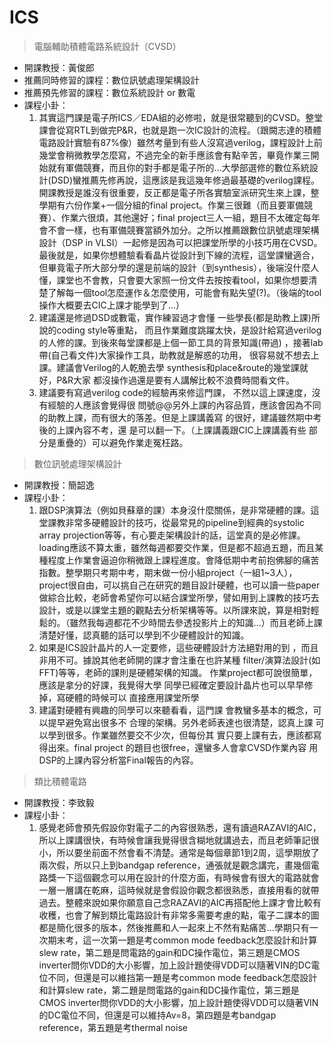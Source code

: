 # ICS

> 電腦輔助積體電路系統設計（CVSD）

* 開課教授：黃俊郎
* 推薦同時修習的課程：數位訊號處理架構設計
* 推薦預先修習的課程：數位系統設計 or 數電
* 課程小卦：
  1. 其實這門課是電子所ICS／EDA組的必修啦，就是很常聽到的CVSD。整堂課會從寫RTL到做完P&R，也就是跑一次IC設計的流程。（跟闕志達的積體電路設計實驗有87%像）雖然考量到有些人沒寫過verilog，課程設計上前幾堂會稍微教學怎麼寫，不過完全的新手應該會有點辛苦，畢竟作業三開始就有軍備競賽，而且你的對手都是電子所的...大學部選修的數位系統設計(DSD)蠻推薦先修再說，這應該是我這幾年修過最基礎的verilog課程。開課教授是誰沒有很重要，反正都是電子所各實驗室派研究生來上課，整學期有六份作業+一個分組的final project。作業三很難（而且要軍備競賽）、作業六很煩，其他還好；final project三人一組，題目不太確定每年會不會一樣，也有軍備競賽當額外加分。之所以推薦跟數位訊號處理架構設計（DSP in VLSI）一起修是因為可以把課堂所學的小技巧用在CVSD。最後就是，如果你想體驗看看晶片從設計到下線的流程，這堂課蠻適合，但畢竟電子所大部分學的還是前端的設計（到synthesis），後端沒什麼人懂，課堂也不會教，只會要大家照一份文件去按按看tool，如果你想要清楚了解每一個tool怎麼運作＆怎麼使用，可能會有點失望(?)。（後端的tool操作大概要去CIC上課才能學到了...）
  2. 建議還是修過DSD或數電，實作練習過才會懂
一些學長(都是助教上課)所說的coding style等重點，
而且作業難度跳躍太快，是設計給寫過verilog
的人修的課。到後來每堂課都是上個一節工具的背景知識(帶過)
，接著lab帶(自己看文件)大家操作工具，助教就是解惑的功用，
很容易就不想去上課。建議會Verilog的人乾脆去學
synthesis和place&route的幾堂課就好，P&R大家
都沒操作過還是要有人講解比較不浪費時間看文件。
  3. 建議要有寫過verilog code的經驗再來修這門課，
不然以這上課速度，沒有經驗的人應該會覺得很
問號@@另外上課的內容品質，應該會因為不同
的助教上課，而有很大的落差。但是上課講義寫
的很好，建議雖然期中考後的上課內容不考，還
是可以翻一下。（上課講義跟CIC上課講義有些
部分是重疊的）可以避免作業走冤枉路。

> 數位訊號處理架構設計

* 開課教授：簡韶逸
* 課程小卦：
  1. 跟DSP演算法（例如貝蘇章的課）本身沒什麼關係，是非常硬體的課。這堂課教非常多硬體設計的技巧，從最常見的pipeline到經典的systolic array projection等等，有心要走架構設計的話，這堂真的是必修課。loading應該不算太重，雖然每週都要交作業，但是都不超過五題，而且某種程度上作業會逼迫你稍微跟上課程進度。會降低期中考前抱佛腳的痛苦指數。整學期只考期中考，期末做一份小組project（一組1~3人），project很自由，可以挑自己在研究的題目設計硬體，也可以讀一些paper做綜合比較，老師會希望你可以結合課堂所學，譬如用到上課教的技巧去設計，或是以課堂主題的觀點去分析架構等等。以所課來說，算是相對輕鬆的。（雖然我每週都花不少時間去參透投影片上的知識...）而且老師上課清楚好懂，認真聽的話可以學到不少硬體設計的知識。
  2. 如果是ICS設計晶片的人一定要修，這些硬體設計方法絕對用的到
，而且非用不可。據說其他老師開的課才會注重在也許某種
filter/演算法設計(如FFT)等等，老師的課則是硬體架構的知識。
作業project都可說很簡單，應該是拿分的好課，我覺得大學
同學已經確定要設計晶片也可以早早修掉，寫硬體的時候可以
直接應用課堂所學
  3. 建議對硬體有興趣的同學可以來聽看看，這門課
會教蠻多基本的概念，可以提早避免寫出很多不
合理的架構。另外老師表達也很清楚，認真上課
可以學到很多。作業雖然要交不少次，但每份其
實只要上課有去，應該都寫得出來。final project
的題目也很free，還蠻多人會拿CVSD作業內容
用DSP的上課內容分析當Final報告的內容。


> 類比積體電路

* 開課教授：李致毅
* 課程小卦：
  1. 感覺老師會預先假設你對電子二的內容很熟悉，還有讀過RAZAVI的AIC，所以上課講很快，有時候會讓我覺得很含糊地就講過去，而且老師筆記很小，所以要坐前面不然會看不清楚。通常是每個章節1到2周，這學期放了兩次假，所以只上到bandgap reference，通張就是觀念講完，畫幾個電路獎一下這個觀念可以用在設計的什麼方面，有時候會有很大的電路就會一層一層講在乾麻，這時候就是會假設你觀念都很熟悉，直接用看的就帶過去。整體來說如果你願意自己念RAZAVI的AIC再搭配他上課才會比較有收穫，也會了解到類比電路設計有非常多需要考慮的點，電子二課本的圖都是簡化很多的版本，然後推薦和人一起來上不然有點痛苦...學期只有一次期末考，這一次第一題是考common mode feedback怎麼設計和計算slew rate，第二題是問電路的gain和DC操作電位，第三題是CMOS inverter問你VDD的大小影響，加上設計題使得VDD可以隨著VIN的DC電位不同，但還是可以維挡第一題是考common mode feedback怎麼設計和計算slew rate，第二題是問電路的gain和DC操作電位，第三題是CMOS inverter問你VDD的大小影響，加上設計題使得VDD可以隨著VIN的DC電位不同，但還是可以維持Av=8，第四題是考bandgap reference，第五題是考thermal noise

